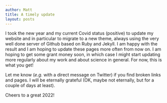 ```yaml
---
author: Matt
title: A timely update
layout: posts
---
```


I took the new year and my current Covid status (positive) to update my website and in particular to migrate to a new theme, always using the very well done server of Github based on Ruby and Jekyll. I am happy with the result and I am hoping to update these pages more often from now on. I am hoping to get some grant money soon, in which case I might start updating more regularly about my work and about science in general. For now, this is what you get!

Let me know (_e.g._ with a direct message on Twitter) if you find broken links and pages. I will be eternally grateful (OK, maybe not eternally, but for a couple of days at least).

Cheers to a great 2022!
